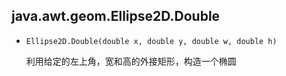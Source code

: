 ## java.awt.geom.Ellipse2D.Double

* `Ellipse2D.Double(double x, double y, double w, double h)`

    利用给定的左上角，宽和高的外接矩形，构造一个椭圆